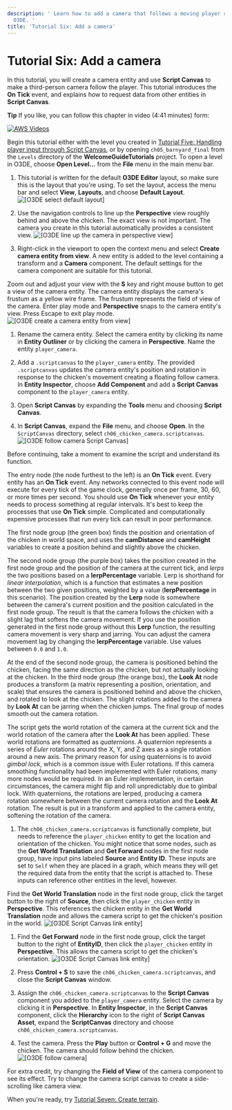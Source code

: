 ```yaml
---
description: ' Learn how to add a camera that follows a moving player character in
  O3DE. '
title: 'Tutorial Six: Add a camera'
---
```

# Tutorial Six: Add a camera<a name="tutor-ch06-add-a-camera"></a>

In this tutorial, you will create a camera entity and use **Script Canvas** to make a third\-person camera follow the player\. This tutorial introduces the **On Tick** event, and explains how to request data from other entities in **Script Canvas**\.

**Tip**
If you like, you can follow this chapter in video \(4:41 minutes\) form:

[![AWS Videos](https://img.youtube.com/vi/https://www.youtube.com/embed/Cg2uDaix7fA?rel=0/0.jpg)](http://www.youtube.com/watch?v=https://www.youtube.com/embed/Cg2uDaix7fA?rel=0)

Begin this tutorial either with the level you created in [Tutorial Five: Handling player input through Script Canvas](tutor-ch05-player-input.md), or by opening `ch05_barnyard_final` from the `Levels` directory of the **WelcomeGuideTutorials** project\. To open a level in O3DE, choose **Open Level…​** from the **File** menu in the main menu bar\.

1.  This tutorial is written for the default **O3DE Editor** layout, so make sure this is the layout that you're using\. To set the layout, access the menu bar and select **View**, **Layouts**, and choose **Default Layout**\.
![\[O3DE select default layout\]](/images/welcomeguide/ui-default-layout-1.25.png)

1.  Use the navigation controls to line up the **Perspective** view roughly behind and above the chicken\. The exact view is not important\. The camera you create in this tutorial automatically provides a consistent view\.
![\[O3DE line up the camera in perspective view\]](/images/welcomeguide/ui-line-up-view-1.26.png)

1.  Right\-click in the viewport to open the context menu and select **Create camera entity from view**\. A new entity is added to the level containing a transform and a **Camera** component\. The default settings for the camera component are suitable for this tutorial\.

   Zoom out and adjust your view with the **S** key and right mouse button to get a view of the camera entity\. The camera entity displays the camera's frustum as a yellow wire frame\. The frustum represents the field of view of the camera\. Enter play mode and **Perspective** snaps to the camera entity's view\. Press Escape to exit play mode\.
![\[O3DE create a camera entity from view\]](/images/welcomeguide/ui-create-camera-from-view-1.26.png)

1.  Rename the camera entity\. Select the camera entity by clicking its name in **Entity Outliner** or by clicking the camera in **Perspective**\. Name the entity `player_camera`\.

1.  Add a `.scriptcanvas` to the `player_camera` entity\. The provided `.scriptcanvas` updates the camera entity's position and rotation in response to the chicken's movement creating a floating follow camera\. In **Entity Inspector**, choose **Add Component** and add a **Script Canvas** component to the `player_camera` entity\.

1.  Open **Script Canvas** by expanding the **Tools** menu and choosing **Script Canvas**\.

1.  In **Script Canvas**, expand the **File** menu, and choose **Open**\. In the `ScriptCanvas` directory, select `ch06_chicken_camera.scriptcanvas`\.
![\[O3DE follow camera Script Canvas\]](/images/welcomeguide/ui-chicken-camera-script-canvas-1.26.png)

   Before continuing, take a moment to examine the script and understand its function\.

   The entry node \(the node furthest to the left\) is an **On Tick** event\. Every entity has an **On Tick** event\. Any networks connected to this event node will execute for every tick of the game clock, generally once per frame, 30, 60, or more times per second\. You should use **On Tick** whenever your entity needs to process something at regular intervals\. It's best to keep the processes that use **On Tick** simple\. Complicated and computationally expensive processes that run every tick can result in poor performance\.

   The first node group \(the green box\) finds the position and orientation of the chicken in world space, and uses the **camDistance** and **camHeight** variables to create a position behind and slightly above the chicken\.

   The second node group \(the purple box\) takes the position created in the first node group and the position of the camera at the current tick, and *lerps* the two positions based on a **lerpPercentage** variable\. Lerp is shorthand for *linear interpolation*, which is a function that estimates a new position between the two given positions, weighted by a value \(**lerpPercentage** in this scenario\)\. The position created by the **Lerp** node is somewhere between the camera's current position and the position calculated in the first node group\. The result is that the camera follows the chicken with a slight lag that softens the camera movement\. If you use the position generated in the first node group without this **Lerp** function, the resulting camera movement is very sharp and jarring\. You can adjust the camera movement lag by changing the **lerpPercentage** variable\. Use values between `0.0` and `1.0`\.

   At the end of the second node group, the camera is positioned behind the chicken, facing the same direction as the chicken, but not actually looking at the chicken\. In the third node group \(the orange box\), the **Look At** node produces a transform \(a matrix representing a position, orientation, and scale\) that ensures the camera is positioned behind and above the chicken, and rotated to look at the chicken\. The slight rotations added to the camera by **Look At** can be jarring when the chicken jumps\. The final group of nodes smooth out the camera rotation\.

   The script gets the world rotation of the camera at the current tick and the world rotation of the camera after the **Look At** has been applied\. These world rotations are formatted as *quaternions*\. A quaternion represents a series of *Euler* rotations around the X, Y, and Z axes as a single rotation around a new axis\. The primary reason for using quaternions is to avoid *gimbal lock*, which is a common issue with Euler rotations\. If this camera smoothing functionality had been implemented with Euler rotations, many more nodes would be required\. In an Euler implementation, in certain circumstances, the camera might flip and roll unpredictably due to gimbal lock\. With quaternions, the rotations are lerped, producing a camera rotation somewhere between the current camera rotation and the **Look At** rotation\. The result is put in a transform and applied to the camera entity, softening the rotation of the camera\.

1.  The `ch06_chicken_camera.scriptcanvas` is functionally complete, but needs to reference the `player_chicken` entity to get the location and orientation of the chicken\. You might notice that some nodes, such as the **Get World Translation** and **Get Forward** nodes in the first node group, have input pins labeled **Source** and **Entity ID**\. These inputs are set to `Self` when they are placed in a graph, which means they will get the required data from the entity that the script is attached to\. These inputs can reference other entities in the level, however\.

   Find the **Get World Translation** node in the first node group, click the target button to the right of **Source**, then click the `player_chicken` entity in **Perspective**\. This references the chicken entity in the **Get World Translation** node and allows the camera script to get the chicken's position in the world\.
![\[O3DE Script Canvas link entity\]](/images/welcomeguide/ui-script-canvas-link-entity-a-1.26.png)

1.  Find the **Get Forward** node in the first node group, click the target button to the right of **EntityID**, then click the `player_chicken` entity in **Perspective**\. This allows the camera script to get the chicken's orientation\.
![\[O3DE Script Canvas link entity\]](/images/welcomeguide/ui-script-canvas-link-entity-b-1.26.png)

1.  Press **Control \+ S** to save the `ch06_chicken_camera.scriptcanvas`, and close the **Script Canvas** window\.

1.  Assign the `ch06_chicken_camera.scriptcanvas` to the **Script Canvas** component you added to the `player_camera` entity\. Select the camera by clicking it in **Perspective**\. In **Entity Inspector**, in the **Script Canvas** component, click the **Hierarchy** icon to the right of **Script Canvas Asset**, expand the **ScriptCanvas** directory and choose `ch06_chicken_camera.scriptcanvas`\.

1.  Test the camera\. Press the **Play** button or **Control \+ G** and move the chicken\. The camera should follow behind the chicken\.
![\[O3DE follow camera\]](/images/welcomeguide/anim-follow-camera-1.26.gif)

For extra credit, try changing the **Field of View** of the camera component to see its effect\. Try to change the camera script canvas to create a side\-scrolling like camera view\.

When you're ready, try [Tutorial Seven: Create terrain](tutor-ch07-create-terrain.md)\.